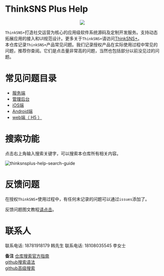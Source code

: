 # ThinkSNS Plus Help

<p align="center"><img src="http://orkxkkozv.bkt.clouddn.com/plus-logo.png"></p>

`ThinkSNS+`打造社交运营为核心的应用级软件系统源码及定制开发服务。支持动态拓展应用的接入和UI规范设计。更多关于`ThinkSNS+`请访问[ThinkSNS+](http://www.thinksns.com/index.html)。</br>
本仓库记录`ThinkSNS+`产品常见问题。我们记录授权产品在实际使用过程中常见的问题，推荐你查阅。它们是点击量非常高的问题，当然也包括部分以前没见过的问题。</br>

# 常见问题目录

* [服务端]()
* [管理后台]()
* [iOS端]()
* [Android端]()
* [web端（ H5 ）]()

# 搜索功能

点击右上角输入搜索关键字，可以搜索本仓库所有相关内容。

![thinksnsplus-help-search-guide](http://orktyepkm.bkt.clouddn.com/thinksnsplus-help-search-guide.png?watermark/1/image/aHR0cDovL29ya3hra296di5ia3QuY2xvdWRkbi5jb20vVFMrc2h1aXlpbi5wbmc=/dissolve/100/gravity/SouthEast/dx/15/dy/15|imageslim)

# 反馈问题

在授权`ThinkSNS+`使用过程中，有任何未记录的问题可以通过`issues`添加了。

反馈问题图文教程[请点击](.course/create-issues-tutori.md)。

# 联系人

联系电话: 18781918179 韩先生
联系电话: 18108035545 李女士

**备注**
[仓库搜索官方指南](https://help.github.com/articles/searching-repositories/)</br>
[github搜索语法](https://help.github.com/articles/search-syntax/)</br>
[github高级搜索](https://help.github.com/articles/advanced-search/)</br>
